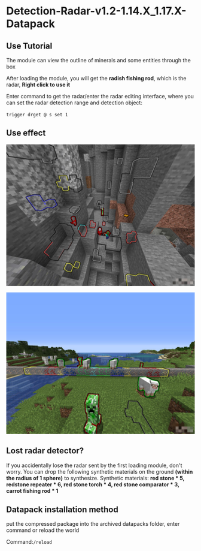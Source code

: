 # Detection-Radar-v1.2-1.14.X_1.17.X-Datapack

## Use Tutorial

The module can view the outline of minerals and some entities through the box

After loading the module, you will get the **radish fishing rod**, which is the radar, **Right click to use it**

Enter command to get the radar/enter the radar editing interface, where you can set the radar detection range and detection object:

`trigger drget @ s set 1`

## Use effect

![2.jpg](images/2.png)

![1.jpg](images/1.png)

## Lost radar detector?

If you accidentally lose the radar sent by the first loading module, don't worry. You can drop the following synthetic materials on the ground **(within the radius of 1 sphere)** to synthesize. Synthetic materials: **red stone * 5, redstone repeater * 6, red stone torch * 4, red stone comparator * 3, carrot fishing rod * 1**

## Datapack installation method

put the compressed package into the archived datapacks folder, enter command or reload the world

Command:`/reload`
